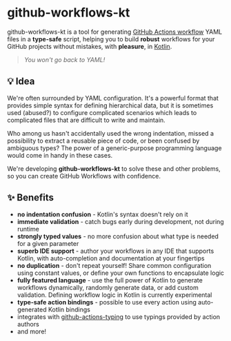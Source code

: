 # github-workflows-kt

github-workflows-kt is a tool for generating
[GitHub Actions workflow](https://docs.github.com/en/actions/using-workflows) YAML files in a **type-safe** script, helping you to
build **robust** workflows for your GitHub projects without mistakes, with **pleasure**, in
[Kotlin](https://kotlinlang.org/).

> _You won't go back to YAML!_

## 💡 Idea

We're often surrounded by YAML configuration. It's a powerful format that provides simple syntax for defining
hierarchical data, but it is sometimes used (abused?) to configure complicated scenarios which leads to complicated
files that are difficult to write and maintain.

Who among us hasn't accidentally used the wrong indentation, missed a possibility to extract a reusable piece of code,
or been confused by ambiguous types? The power of a generic-purpose programming language would come in handy in these
cases.

We're developing **github-workflows-kt** to solve these and other problems, so you can create GitHub Workflows with
confidence.

## ✨ Benefits

* **no indentation confusion** - Kotlin's syntax doesn't rely on it
* **immediate validation** - catch bugs early during development, not during runtime
* **strongly typed values** - no more confusion about what type is needed for a given parameter
* **superb IDE support** - author your workflows in any IDE that supports Kotlin, with auto-completion and documentation
  at your fingertips
* **no duplication** - don't repeat yourself! Share common configuration using constant values, or define your own
  functions to encapsulate logic
* **fully featured language** - use the full power of Kotlin to generate workflows dynamically, randomly generate data,
  or add custom validation. Defining workflow logic in Kotlin is currently experimental
* **type-safe action bindings** - possible to use every action using auto-generated Kotlin bindings
* integrates with [github-actions-typing](https://github.com/typesafegithub/github-actions-typing) to use typings
  provided by action authors
* and more!
